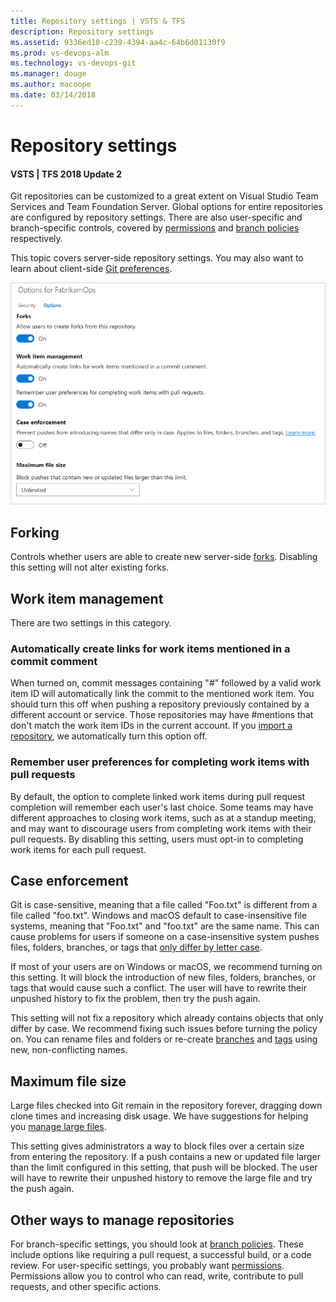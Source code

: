 ```yaml
---
title: Repository settings | VSTS & TFS
description: Repository settings
ms.assetid: 9336ed18-c239-4394-aa4c-64b6d01130f9
ms.prod: vs-devops-alm
ms.technology: vs-devops-git 
ms.manager: douge
ms.author: macoope
ms.date: 03/14/2018
---
```

[//]: # (monikerRange: '>= tfs-2018')

# Repository settings
#### VSTS | TFS 2018 Update 2

Git repositories can be customized to a great extent on Visual Studio Team Services and Team Foundation Server.
Global options for entire repositories are configured by repository settings.
There are also user-specific and branch-specific controls, covered by [permissions](../../security/set-git-tfvc-repository-permissions.md#git-repository) and [branch policies](../branch-policies.md) respectively.

This topic covers server-side repository settings.
You may also want to learn about client-side [Git preferences](git-config.md).

![The options UI](_img/repository-settings/repository-settings.png)

## Forking
Controls whether users are able to create new server-side [forks](forks.md).
Disabling this setting will not alter existing forks.

## Work item management
There are two settings in this category.

### Automatically create links for work items mentioned in a commit comment

When turned on, commit messages containing "#" followed by a valid work item ID will automatically link the commit to the mentioned work item.
You should turn this off when pushing a repository previously contained by a different account or service.
Those repositories may have #mentions that don't match the work item IDs in the current account.
If you [import a repository](../import-git-repository.md), we automatically turn this option off.

### Remember user preferences for completing work items with pull requests

By default, the option to complete linked work items during pull request completion will remember each user's last choice.
Some teams may have different approaches to closing work items, such as at a standup meeting, and may want to discourage users from completing work items with their pull requests.
By disabling this setting, users must opt-in to completing work items for each pull request.  

## Case enforcement

Git is case-sensitive, meaning that a file called "Foo.txt" is different from a file called "foo.txt".
Windows and macOS default to case-insensitive file systems, meaning that "Foo.txt" and "foo.txt" are the same name.
This can cause problems for users if someone on a case-insensitive system pushes files, folders, branches, or tags that [only differ by letter case](case-sensitivity.md).

If most of your users are on Windows or macOS, we recommend turning on this setting.
It will block the introduction of new files, folders, branches, or tags that would cause such a conflict.
The user will have to rewrite their unpushed history to fix the problem, then try the push again.

This setting will not fix a repository which already contains objects that only differ by case.
We recommend fixing such issues before turning the policy on.
You can rename files and folders or re-create [branches](../create-branch.md) and [tags](../how-to/git-tags.md) using new, non-conflicting names.

## Maximum file size

Large files checked into Git remain in the repository forever, dragging down clone times and increasing disk usage.
We have suggestions for helping you [manage large files](../manage-large-files.md).

This setting gives administrators a way to block files over a certain size from entering the repository.
If a push contains a new or updated file larger than the limit configured in this setting, that push will be blocked.
The user will have to rewrite their unpushed history to remove the large file and try the push again.

## Other ways to manage repositories

For branch-specific settings, you should look at [branch policies](../branch-policies.md).
These include options like requiring a pull request, a successful build, or a code review.
For user-specific settings, you probably want [permissions](../../security/set-git-tfvc-repository-permissions.md#git-repository).
Permissions allow you to control who can read, write, contribute to pull requests, and other specific actions.
